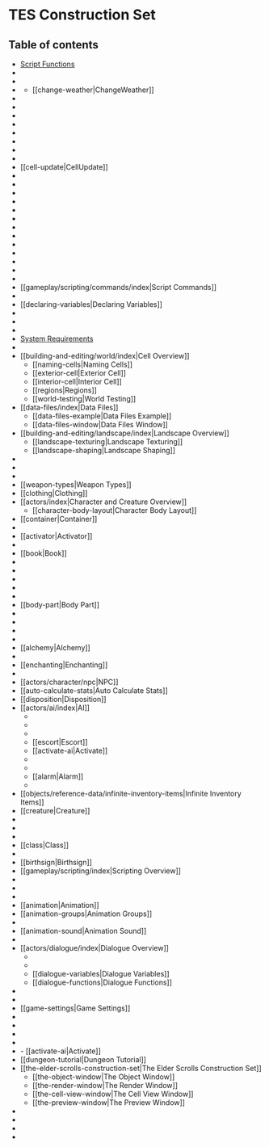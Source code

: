 # TES Construction Set

## Table of contents

- [Script Functions](<ScriptFunctions.md>)
- [](<MoonPhases.md>)
- [](<InventoryScripts.md>)
- [](<PlaceAtPC.md>)
	- [[change-weather|ChangeWeather]]
- [](<ModRegion.md>)
- [](<GetCurrentPackage.md>)
- [](<StatScriptFunctions.md>)
- [](<ScriptRunning.md>)
- [](<StartScript.md>)
- [](<StopScript.md>)
- [](<Position.md>)
- [](<PositionCell.md>)
- [[cell-update|CellUpdate]]
- [](<GetPos.md>)
- [](<GetAngle.md>)
- [](<GetStartingPos.md>)
- [](<GetStartingAngle.md>)
- [](<GetSecondsPassed.md>)
- [](<PlayGroup.md>)
- [](<LoopGroup.md>)
- [](<SkipAnim.md>)
- [](<Move.md>)
- [](<Rotate.md>)
- [](<RotateWorld.md>)
- [](<MoveWorld.md>)
- [](<GetPlayerDistance.md>)
- [[gameplay/scripting/commands/index|Script Commands]]
- [](<UsingVariablesinFunctions.md>)
- [[declaring-variables|Declaring Variables]]
- [](begin.md)
- [](end.md)
- [](<ObjectReferencing.md>)
- [System Requirements](<SystemRequirements.md>)
- [](<Preferences.md>)
- [[building-and-editing/world/index|Cell Overview]]
	- [[naming-cells|Naming Cells]]
	- [[exterior-cell|Exterior Cell]]
	- [[interior-cell|Interior Cell]]
	- [[regions|Regions]]
	- [[world-testing|World Testing]]
- [[data-files/index|Data Files]]
	- [[data-files-example|Data Files Example]]
	- [[data-files-window|Data Files Window]]
- [[building-and-editing/landscape/index|Landscape Overview]]
	- [[landscape-texturing|Landscape Texturing]]
	- [[landscape-shaping|Landscape Shaping]]
- [](object-overview.md)
- [](<Static.md>)
- [](<Weapon.md>)
- [[weapon-types|Weapon Types]]
- [[clothing|Clothing]]
- [[actors/index|Character and Creature Overview]]
	- [[character-body-layout|Character Body Layout]]
- [[container|Container]]
- [](<ObjectReference.md>)
- [[activator|Activator]]
- [](door.md)
- [[book|Book]]
- [](<Ingredient.md>)
- [](apparatus.md)
- [](<Lockpick.md>)
- [](<Probe.md>)
- [](<MiscItem.md>)
- [[body-part|Body Part]]
- [](<Light.md>)
- [](<WaterLayer.md>)
- [](<RepairItem.md>)
- [](<Spellmaking.md>)
- [[alchemy|Alchemy]]
- [](<LeveledItem.md>)
- [[enchanting|Enchanting]]
- [](<Ownership.md>)
- [[actors/character/npc|NPC]]
- [[auto-calculate-stats|Auto Calculate Stats]]
- [[disposition|Disposition]]
- [[actors/ai/index|AI]]
	- [](<Wander.md>)
	- [](<Travel.md>)
	- [](<Follow.md>)
	- [[escort|Escort]]
	- [[activate-ai|Activate]]
	- [](<Fight.md>)
	- [](<Flee.md>)
	- [[alarm|Alarm]]
	- [](<Hello.md>)
- [[objects/reference-data/infinite-inventory-items|Infinite Inventory Items]]
- [[creature|Creature]]
- [](<LeveledCreature.md>)
- [](<Factions.md>)
- [](<Race.md>)
- [[class|Class]]
- [](<Skills.md>)
- [[birthsign|Birthsign]]
- [[gameplay/scripting/index|Scripting Overview]]
- [](<GlobalScripts.md>)
- [](<StartScripts.md>)
- [](<SampleScript.md>)
- [[animation|Animation]]
- [[animation-groups|Animation Groups]]
- [](base-character-animation.md)
- [[animation-sound|Animation Sound]]
- [](<Magic.md>)
- [[actors/dialogue/index|Dialogue Overview]]
	- [](<QuestTitle.md>)
	- [](<TextDefines.md>)
	- [[dialogue-variables|Dialogue Variables]]
	- [[dialogue-functions|Dialogue Functions]]
- [](<FriendHit.md>)
- [](<J4POAA.md>)
- [[game-settings|Game Settings]]
- [](<MessageBox.md>)
- [](<Random.md>)
- [](<MenuMode.md>)
- [](<UsedOnMe.md>)
- [](<OnActivate.md>)
			- [[activate-ai|Activate]]
- [[dungeon-tutorial|Dungeon Tutorial]]
- [[the-elder-scrolls-construction-set|The Elder Scrolls Construction Set]]
	- [[the-object-window|The Object Window]]
	- [[the-render-window|The Render Window]]
	- [[the-cell-view-window|The Cell View Window]]
	- [[the-preview-window|The Preview Window]]
- [](<GetEffect.md>)
- [](<RemoveEffects.md>)
- [](<MagicEffectList.md>)
- [](<PCRace.md>)
